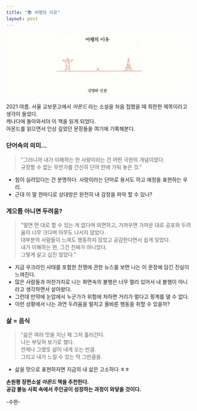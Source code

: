 ```yaml
---
title: "📚 여행의 이유"
layout: post
---
```


![travel](/assets/travel.jpg)

2021 여름. 서울 교보문고에서 _아몬드_ 라는 소설을 처음 접했을 때 희한한 제목이라고 생각이 들었다.  
캐나다에 돌아와서야 이 책을 읽게 되었다.   
아몬드를 읽으면서 인상 깊었던 문장들을 여기에 기록해본다.

### 단어속의 의미...

>"그러니까 내가 이해하는 한 사랑이라는 건 어떤 극한의 개념이었다.   
>규정할 수 없는 무언가를 간신히 단어 안에 가둬 놓은 것."

- 힘이 실려있다는 건 분명하다. 사랑이라는 단어로 용서도 하고 애정을 표현하는 우리.
- 근대 이 말 한마디로 상대방은 완전히 내 감정을 파악 할 수 있나?

### 게으름 아니면 두려움?
>"멀면 먼 대로 할 수 있는 게 없다며 외면하고, 가까우면 가까운 대로 공포와 두려움이 너무 크다며 아무도 나서지 않았다.    
>대부분의 사람들이 느껴도 행동하지 않았고 공감한다면서 쉽게 잊었다.  
>내가 이해하는 한, 그건 진짜가 아니었다.   
>그렇게 살고 십진 않았다."

- 지금 우크라인 사태를 포함한 전쟁에 관한 뉴스를 보면 나는 이 문장에 담긴 진실이 느껴진다.
- 많은 사람들과 마찬가지로 나는 화면속의 불행은 너무 멀리 있어서 내 불행이 아니라고 생각하면서 살아왔다.
- 그런데 만약에 눈압에서 누군가가 위험에 처하면 거리가 멀다고 핑계를 댈 수 없다.
- 이런 상황에서 나는 과연 두려움을 떨치고 올바른 행동을 취할 수 있을까?

### 삶 = 음식
>"삶은 여러 맛을 지닌 채 그저 흘러간다.   
>나는 부딪혀 보기로 했다.    
>언제나 그랬듯 삶이 내게 오는 만큼.    
>그리고 내가 느낄 수 있는 딱 그만큼을.   

- 삶을 맛으로 표현하자면 지금의 내 삶은 고소하다 ㅎㅎ

**손원평 장편소설 _아몬드_ 책을 추천한다.    
공감 불능 사회 속에서 주인공이 성장하는 과정이 와닿을 것이다.**

-수완-




